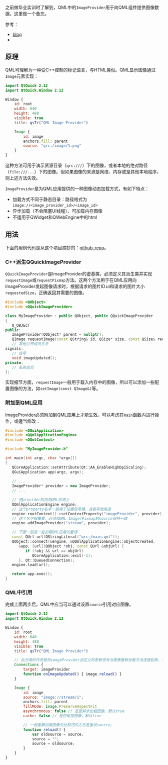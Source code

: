
之前做毕业实训时了解到，QML中的`ImageProvider`用于向QML组件提供图像数据。这里做一个备忘。

参考：
- [blog](https://blog.csdn.net/paulorwys/article/details/131060178)
- 

## 原理

QML可理解为一种受C++控制的标记语言，与HTML类似。QML显示图像通过`Image`元素实现：

```qml
import QtQuick 2.12
import QtQuick.Window 2.12

Window {
    id: root
    width: 640
    height: 480
    visible: true
    title: qsTr("QML Image Provider")

    Image {
        id: image
        anchors.fill: parent
        source: "qrc:/image/1.png"
    }
}
```

这种方法可用于演示资源目录（`qrc:///`）下的图像，或者本地的绝对路径（`file:///...`）下的图像。但如果图像的来源是网络、内存或是其他本地程序，则上述方法失效。

`ImageProvider`是为QML应用提供的一种图像动态加载方式，有如下特点：
- 加载方式不同于静态目录：路径格式为`image://<image_provider_id>/<image_id>`
- 异步加载（不会阻塞UI线程）、可加载内存图像
- 不适用于QWidget和QWebEngine中的html

## 用法

下面的用例代码是从这个项目摘抄的：[github-repo](https://github.com/Daguerreo/QML-ImageProvider)。

### C++派生QQuickImageProvider

`QQuickImageProvider`是ImageProvider的虚基类，必须定义其派生类并实现`requestImage`或`requestPixmap`方法。这两个方法用于在QML应用向ImageProvider发起图像请求时，根据请求的图片ID`id`和请求的图片大小`requestedSize`，正确返回其需要的图像。

```cpp
#include <QObject>
#include <QQuickImageProvider>

class MyImageProvider : public QObject, public QQuickImageProvider
{
   Q_OBJECT
public:
   ImageProvider(QObject* parent = nullptr);
   QImage requestImage(const QString& id, QSize* size, const QSize& requestedSize) override;
   // 其他公开成员方法
signals:
   // 信号
   void imageUpdated();
private:
   // 私有成员
};
```

实现细节方面，`requestImage`一般用于载入内存中的图像，所以可以添加一些配置图像的方法，如`setImage(const QImage&)`等。

### 附加到QML应用

ImageProvider必须附加到QML应用上才能生效。可以考虑在`main`函数内进行操作，或适当修改：

```cpp
#include <QGuiApplication>
#include <QQmlApplicationEngine>
#include <QQmlContext>

#include "MyImageProvider.h"

int main(int argc, char *argv[])
{
   QCoreApplication::setAttribute(Qt::AA_EnableHighDpiScaling);
   QGuiApplication app(argc, argv);
   
   // ...
   ImageProvider* provider = new ImageProvider;
   // ...

   // 把provider附加到QML应用上
   QQmlApplicationEngine engine;
   // 这个property名字一般用于设置信号槽，或者其他用途
   engine.rootContext()->setContextProperty("imageProvider", provider);
   // 这个名字很重要，必须和QML Image/Pixmap的source保持一致
   engine.addImageProvider("stream", provider);

   // 下面一般是一些加载QML应用的套话
   const QUrl url(QStringLiteral("qrc:/main.qml"));
   QObject::connect(&engine, &QQmlApplicationEngine::objectCreated,
      &app, [url](QObject *obj, const QUrl &objUrl) {
         if (!obj && url == objUrl)
            QCoreApplication::exit(-1);
      }, Qt::QueuedConnection);
   engine.load(url);

   return app.exec();
}

```

### QML中引用

完成上面两步后，QML中应当可以通过设置`source`引用对应图像。

```qml
import QtQuick 2.12
import QtQuick.Window 2.12

Window {
    id: root
    width: 640
    height: 480
    visible: true
    title: qsTr("QML Image Provider")

    // 此元素的作用是将imageProvider自定义的更新信号与图像重新加载方法连接起来。不是必需的。
    Connections {
        target: imageProvider
        function onImageUpdated() { image.reload() }
    }

    Image {
        id: image
        source: "image://stream/1";
        anchors.fill: parent
        fillMode: Image.PreserveAspectFit
        asynchronous: false // 是否异步加载图像，默认true
        cache: false // 是否缓存图像，默认true

        // 一般重新加载图像的比较巧的方法是重设source。
		function reload() {
		    var oldsource = source;
		    source = "";
		    source = oldsource;
		}
    }
}
```